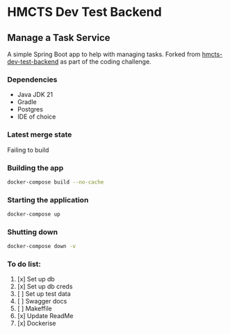 # HMCTS Dev Test Backend
## Manage a Task Service
A simple Spring Boot app to help with managing tasks. Forked from [hmcts-dev-test-backend](https://github.com/hmcts/hmcts-dev-test-backend) as part of the coding challenge.
### Dependencies

* Java JDK 21
* Gradle
* Postgres
* IDE of choice


### Latest merge state
Failing to build

### Building the app
```bash
docker-compose build --no-cache
```

### Starting the application
```bash
docker-compose up
```
### Shutting down
```bash
docker-compose down -v
```

### To do list:
1. [x] Set up db
2. [x] Set up db creds
3. [ ] Set up test data
4. [ ] Swagger docs
5. [ ] Makeffile
6. [x] Update ReadMe
7. [x] Dockerise
